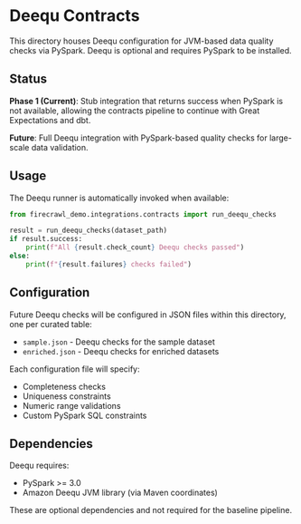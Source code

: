 # Deequ Contracts

This directory houses Deequ configuration for JVM-based data quality checks
via PySpark. Deequ is optional and requires PySpark to be installed.

## Status

**Phase 1 (Current)**: Stub integration that returns success when PySpark is
not available, allowing the contracts pipeline to continue with Great
Expectations and dbt.

**Future**: Full Deequ integration with PySpark-based quality checks for
large-scale data validation.

## Usage

The Deequ runner is automatically invoked when available:

```python
from firecrawl_demo.integrations.contracts import run_deequ_checks

result = run_deequ_checks(dataset_path)
if result.success:
    print(f"All {result.check_count} Deequ checks passed")
else:
    print(f"{result.failures} checks failed")
```

## Configuration

Future Deequ checks will be configured in JSON files within this directory,
one per curated table:

- `sample.json` - Deequ checks for the sample dataset
- `enriched.json` - Deequ checks for enriched datasets

Each configuration file will specify:
- Completeness checks
- Uniqueness constraints
- Numeric range validations
- Custom PySpark SQL constraints

## Dependencies

Deequ requires:
- PySpark >= 3.0
- Amazon Deequ JVM library (via Maven coordinates)

These are optional dependencies and not required for the baseline pipeline.
